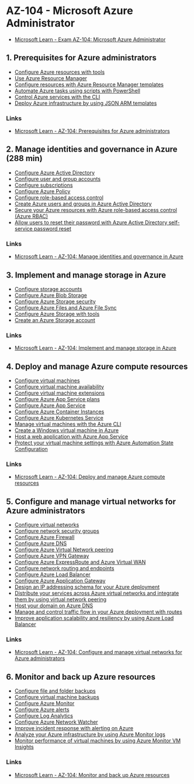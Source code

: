 # AZ-104 - Microsoft Azure Administrator

* [Microsoft Learn - Exam AZ-104: Microsoft Azure Administrator](https://learn.microsoft.com/en-us/certifications/exams/az-104/)


## 1. Prerequisites for Azure administrators
* [Configure Azure resources with tools]()
* [Use Azure Resource Manager]()
* [Configure resources with Azure Resource Manager templates]()
* [Automate Azure tasks using scripts with PowerShell]()
* [Control Azure services with the CLI]()
* [Deploy Azure infrastructure by using JSON ARM templates]()

### Links
* [Microsoft Learn - AZ-104: Prerequisites for Azure administrators](https://learn.microsoft.com/en-us/training/paths/az-104-administrator-prerequisites/)


## 2. Manage identities and governance in Azure (288 min)
* [Configure Azure Active Directory]()
* [Configure user and group accounts]()
* [Configure subscriptions]()
* [Configure Azure Policy]()
* [Configure role-based access control]()
* [Create Azure users and groups in Azure Active Directory]()
* [Secure your Azure resources with Azure role-based access control (Azure RBAC)]()
* [Allow users to reset their password with Azure Active Directory self-service password reset]()

### Links
* [Microsoft Learn - AZ-104: Manage identities and governance in Azure](https://learn.microsoft.com/en-us/training/paths/az-104-manage-identities-governance/)

## 3. Implement and manage storage in Azure

* [Configure storage accounts]()
* [Configure Azure Blob Storage]()
* [Configure Azure Storage security]()
* [Configure Azure Files and Azure File Sync]()
* [Configure Azure Storage with tools]()
* [Create an Azure Storage account]()


### Links

* [Microsoft Learn - AZ-104: Implement and manage storage in Azure](https://learn.microsoft.com/en-us/training/paths/az-104-manage-storage/)



## 4. Deploy and manage Azure compute resources

* [Configure virtual machines]()
* [Configure virtual machine availability]()
* [Configure virtual machine extensions]()
* [Configure Azure App Service plans]()
* [Configure Azure App Service]()
* [Configure Azure Container Instances]()
* [Configure Azure Kubernetes Service]()
* [Manage virtual machines with the Azure CLI]()
* [Create a Windows virtual machine in Azure]()
* [Host a web application with Azure App Service]()
* [Protect your virtual machine settings with Azure Automation State Configuration]()


### Links

* [Microsoft Learn - AZ-104: Deploy and manage Azure compute resources](https://learn.microsoft.com/en-us/training/paths/az-104-manage-compute-resources/)


## 5. Configure and manage virtual networks for Azure administrators

* [Configure virtual networks]()
* [Configure network security groups]()
* [Configure Azure Firewall]()
* [Configure Azure DNS]()
* [Configure Azure Virtual Network peering]()
* [Configure Azure VPN Gateway]()
* [Configure Azure ExpressRoute and Azure Virtual WAN]()
* [Configure network routing and endpoints]()
* [Configure Azure Load Balancer]()
* [Configure Azure Application Gateway]()
* [Design an IP addressing schema for your Azure deployment]()
* [Distribute your services across Azure virtual networks and integrate them by using virtual network peering]()
* [Host your domain on Azure DNS]()
* [Manage and control traffic flow in your Azure deployment with routes]()
* [Improve application scalability and resiliency by using Azure Load Balancer]()

### Links

* [Microsoft Learn - AZ-104: Configure and manage virtual networks for Azure administrators](https://learn.microsoft.com/en-us/training/paths/az-104-manage-virtual-networks/)


## 6. Monitor and back up Azure resources

* [Configure file and folder backups]()
* [Configure virtual machine backups]()
* [Configure Azure Monitor]()
* [Configure Azure alerts]()
* [Configure Log Analytics]()
* [Configure Azure Network Watcher]()
* [Improve incident response with alerting on Azure]()
* [Analyze your Azure infrastructure by using Azure Monitor logs]()
* [Monitor performance of virtual machines by using Azure Monitor VM Insights]()

### Links

* [Microsoft Learn - AZ-104: Monitor and back up Azure resources](https://learn.microsoft.com/en-us/training/paths/az-104-monitor-backup-resources/)
